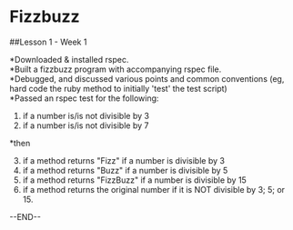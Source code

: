 Fizzbuzz
========

##Lesson 1 - Week 1

*Downloaded & installed rspec.  
*Built a fizzbuzz program with accompanying rspec file.  
*Debugged, and discussed various points and common conventions (eg, hard code the ruby method to initially 'test' the test script)  
*Passed an rspec test for the following:  
1. if a number is/is not divisible by 3  
2. if a number is/is not divisible by 7  

*then  

3. if a method returns "Fizz" if a number is divisible by 3  
4. if a method returns "Buzz" if a number is divisible by 5   
5. if a method returns "FizzBuzz" if a number is divisible by 15  
6. if a method returns the original number if it is NOT divisible by 3; 5; or 15.   
  
--END--



